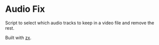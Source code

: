 # Audio Fix

Script to select which audio tracks to keep in a video file and remove the rest.

Built with [zx](https://google.github.io/zx/getting-started).